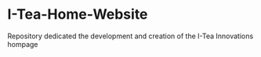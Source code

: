 # I-Tea-Home-Website
Repository dedicated the development and creation of the I-Tea Innovations hompage
